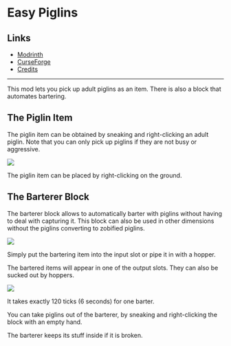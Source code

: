 <!-- modrinth_exclude.start -->

# Easy Piglins

## Links
- [Modrinth](https://modrinth.com/mod/easy-piglins)
- [CurseForge](https://www.curseforge.com/minecraft/mc-mods/easy-piglins)
- [Credits](https://modrepo.de/minecraft/easy_piglins/credits)

---

<!-- modrinth_exclude.end -->

This mod lets you pick up adult piglins as an item.
There is also a block that automates bartering.

## The Piglin Item

The piglin item can be obtained by sneaking and right-clicking an adult piglin.
Note that you can only pick up piglins if they are not busy or aggressive.

![](https://media.giphy.com/media/kD7jJd4GfHYqJfnq5l/giphy.gif)

The piglin item can be placed by right-clicking on the ground.

## The Barterer Block

The barterer block allows to automatically barter with piglins without having to deal with capturing it.
This block can also be used in other dimensions without the piglins converting to zobified piglins.

![](https://media.giphy.com/media/u96Flz8s8OtnrbsTNA/giphy.gif)

Simply put the bartering item into the input slot or pipe it in with a hopper.

The bartered items will appear in one of the output slots. They can also be sucked out by hoppers.

![](https://media.giphy.com/media/AdrNhwYa9zNCLh9F8z/giphy.gif)

It takes exactly 120 ticks (6 seconds) for one barter.

You can take piglins out of the barterer, by sneaking and right-clicking the block with an empty hand.

The barterer keeps its stuff inside if it is broken.